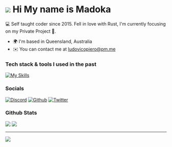 ![](https://user-images.githubusercontent.com/18350557/176309783-0785949b-9127-417c-8b55-ab5a4333674e.gif) Hi My name is Madoka
================================================================================================================================

💻 Self taught coder since 2015. Fell in love with Rust, I'm currently focusing on my Private Project 🤪.

*   🌍  I'm based in Queensland, Australia
*   ✉️  You can contact me at [ludovicopiero@pm.me](mailto:ludovicopiero@pm.me)

### Tech stack & tools I used in the past 

[![My Skills](https://skillicons.dev/icons?i=go,rust,js,python,typescript,html,css,react,astro,tailwind,sass,nodejs,neovim,emacs,vscode,azure,gcp,heroku,cloudflare,linux&perline=7&theme=dark)](https://skillicons.dev)                    

### Socials

[![Discord](https://skillicons.dev/icons?i=discord&theme=dark)](https://discord.com/users/298043281814585345) 
[![Github](https://skillicons.dev/icons?i=github&theme=dark)](https://github.com/NorinaMadoka) 
[![Twitter](https://skillicons.dev/icons?i=twitter&theme=dark)](https://twitter.com/ludovico1337) 


### Github Stats

![](https://raw.githubusercontent.com/NorinaMadoka/github-stats/master/generated/overview.svg#gh-dark-mode-only)
![](https://raw.githubusercontent.com/NorinaMadoka/github-stats/master/generated/languages.svg#gh-dark-mode-only)

------
![](https://komarev.com/ghpvc/?username=NorinaMadoka&color=ff69b4)


